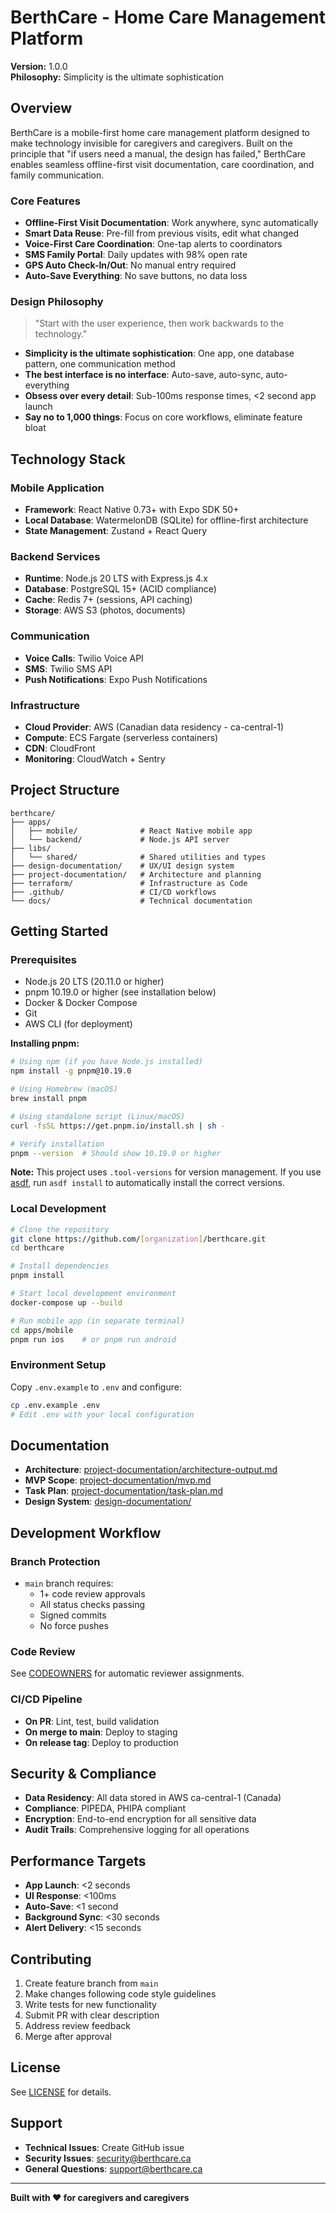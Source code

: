 # BerthCare - Home Care Management Platform

**Version:** 1.0.0  
**Philosophy:** Simplicity is the ultimate sophistication

## Overview

BerthCare is a mobile-first home care management platform designed to make technology invisible for caregivers and caregivers. Built on the principle that "if users need a manual, the design has failed," BerthCare enables seamless offline-first visit documentation, care coordination, and family communication.

### Core Features

- **Offline-First Visit Documentation**: Work anywhere, sync automatically
- **Smart Data Reuse**: Pre-fill from previous visits, edit what changed
- **Voice-First Care Coordination**: One-tap alerts to coordinators
- **SMS Family Portal**: Daily updates with 98% open rate
- **GPS Auto Check-In/Out**: No manual entry required
- **Auto-Save Everything**: No save buttons, no data loss

### Design Philosophy

> "Start with the user experience, then work backwards to the technology."

- **Simplicity is the ultimate sophistication**: One app, one database pattern, one communication method
- **The best interface is no interface**: Auto-save, auto-sync, auto-everything
- **Obsess over every detail**: Sub-100ms response times, <2 second app launch
- **Say no to 1,000 things**: Focus on core workflows, eliminate feature bloat

## Technology Stack

### Mobile Application

- **Framework**: React Native 0.73+ with Expo SDK 50+
- **Local Database**: WatermelonDB (SQLite) for offline-first architecture
- **State Management**: Zustand + React Query

### Backend Services

- **Runtime**: Node.js 20 LTS with Express.js 4.x
- **Database**: PostgreSQL 15+ (ACID compliance)
- **Cache**: Redis 7+ (sessions, API caching)
- **Storage**: AWS S3 (photos, documents)

### Communication

- **Voice Calls**: Twilio Voice API
- **SMS**: Twilio SMS API
- **Push Notifications**: Expo Push Notifications

### Infrastructure

- **Cloud Provider**: AWS (Canadian data residency - ca-central-1)
- **Compute**: ECS Fargate (serverless containers)
- **CDN**: CloudFront
- **Monitoring**: CloudWatch + Sentry

## Project Structure

```
berthcare/
├── apps/
│   ├── mobile/              # React Native mobile app
│   └── backend/             # Node.js API server
├── libs/
│   └── shared/              # Shared utilities and types
├── design-documentation/    # UX/UI design system
├── project-documentation/   # Architecture and planning
├── terraform/               # Infrastructure as Code
├── .github/                 # CI/CD workflows
└── docs/                    # Technical documentation
```

## Getting Started

### Prerequisites

- Node.js 20 LTS (20.11.0 or higher)
- pnpm 10.19.0 or higher (see installation below)
- Docker & Docker Compose
- Git
- AWS CLI (for deployment)

**Installing pnpm:**

```bash
# Using npm (if you have Node.js installed)
npm install -g pnpm@10.19.0

# Using Homebrew (macOS)
brew install pnpm

# Using standalone script (Linux/macOS)
curl -fsSL https://get.pnpm.io/install.sh | sh -

# Verify installation
pnpm --version  # Should show 10.19.0 or higher
```

**Note:** This project uses `.tool-versions` for version management. If you use [asdf](https://asdf-vm.com/), run `asdf install` to automatically install the correct versions.

### Local Development

```bash
# Clone the repository
git clone https://github.com/[organization]/berthcare.git
cd berthcare

# Install dependencies
pnpm install

# Start local development environment
docker-compose up --build

# Run mobile app (in separate terminal)
cd apps/mobile
pnpm run ios    # or pnpm run android
```

### Environment Setup

Copy `.env.example` to `.env` and configure:

```bash
cp .env.example .env
# Edit .env with your local configuration
```

## Documentation

- **Architecture**: [project-documentation/architecture-output.md](project-documentation/architecture-output.md)
- **MVP Scope**: [project-documentation/mvp.md](project-documentation/mvp.md)
- **Task Plan**: [project-documentation/task-plan.md](project-documentation/task-plan.md)
- **Design System**: [design-documentation/](design-documentation/)

## Development Workflow

### Branch Protection

- `main` branch requires:
  - 1+ code review approvals
  - All status checks passing
  - Signed commits
  - No force pushes

### Code Review

See [CODEOWNERS](CODEOWNERS) for automatic reviewer assignments.

### CI/CD Pipeline

- **On PR**: Lint, test, build validation
- **On merge to main**: Deploy to staging
- **On release tag**: Deploy to production

## Security & Compliance

- **Data Residency**: All data stored in AWS ca-central-1 (Canada)
- **Compliance**: PIPEDA, PHIPA compliant
- **Encryption**: End-to-end encryption for all sensitive data
- **Audit Trails**: Comprehensive logging for all operations

## Performance Targets

- **App Launch**: <2 seconds
- **UI Response**: <100ms
- **Auto-Save**: <1 second
- **Background Sync**: <30 seconds
- **Alert Delivery**: <15 seconds

## Contributing

1. Create feature branch from `main`
2. Make changes following code style guidelines
3. Write tests for new functionality
4. Submit PR with clear description
5. Address review feedback
6. Merge after approval

## License

See [LICENSE](LICENSE) for details.

## Support

- **Technical Issues**: Create GitHub issue
- **Security Issues**: security@berthcare.ca
- **General Questions**: support@berthcare.ca

---

**Built with ❤️ for caregivers and caregivers**
